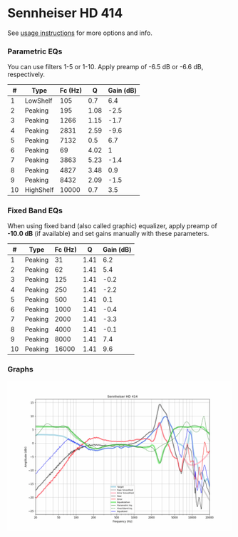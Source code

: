 # Sennheiser HD 414
See [usage instructions](https://github.com/jaakkopasanen/AutoEq#usage) for more options and info.

### Parametric EQs
You can use filters 1-5 or 1-10. Apply preamp of -6.5 dB or -6.6 dB, respectively.

|   # | Type      |   Fc (Hz) |    Q |   Gain (dB) |
|-----|-----------|-----------|------|-------------|
|   1 | LowShelf  |       105 | 0.7  |         6.4 |
|   2 | Peaking   |       195 | 1.08 |        -2.5 |
|   3 | Peaking   |      1266 | 1.15 |        -1.7 |
|   4 | Peaking   |      2831 | 2.59 |        -9.6 |
|   5 | Peaking   |      7132 | 0.5  |         6.7 |
|   6 | Peaking   |        69 | 4.02 |         1   |
|   7 | Peaking   |      3863 | 5.23 |        -1.4 |
|   8 | Peaking   |      4827 | 3.48 |         0.9 |
|   9 | Peaking   |      8432 | 2.09 |        -1.5 |
|  10 | HighShelf |     10000 | 0.7  |         3.5 |

### Fixed Band EQs
When using fixed band (also called graphic) equalizer, apply preamp of **-10.0 dB** (if available) and set gains manually with these parameters.

|   # | Type    |   Fc (Hz) |    Q |   Gain (dB) |
|-----|---------|-----------|------|-------------|
|   1 | Peaking |        31 | 1.41 |         6.2 |
|   2 | Peaking |        62 | 1.41 |         5.4 |
|   3 | Peaking |       125 | 1.41 |        -0.2 |
|   4 | Peaking |       250 | 1.41 |        -2.2 |
|   5 | Peaking |       500 | 1.41 |         0.1 |
|   6 | Peaking |      1000 | 1.41 |        -0.4 |
|   7 | Peaking |      2000 | 1.41 |        -3.3 |
|   8 | Peaking |      4000 | 1.41 |        -0.1 |
|   9 | Peaking |      8000 | 1.41 |         7.4 |
|  10 | Peaking |     16000 | 1.41 |         9.6 |

### Graphs
![](./Sennheiser%20HD%20414.png)
